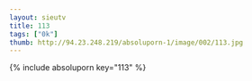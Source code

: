 ```yaml
--- 
layout: sieutv
title: 113
tags: ["0k"]
thumb: http://94.23.248.219/absoluporn-1/image/002/113.jpg
---
```

{% include absoluporn key="113" %} 
